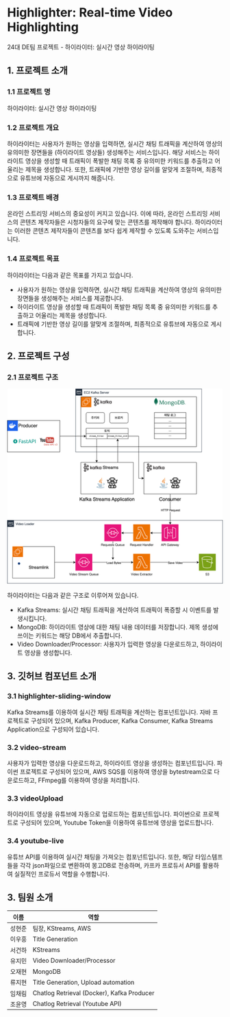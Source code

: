 # Highlighter: Real-time Video Highlighting
24대 DE팀 프로젝트 - 하이라이터: 실시간 영상 하이라이팅

## 1. 프로젝트 소개
### 1.1 프로젝트 명
하이라이터: 실시간 영상 하이라이팅

### 1.2 프로젝트 개요
하이라이터는 사용자가 원하는 영상을 입력하면, 실시간 채팅 트래픽을 계산하여 영상의 유의미한 장면들을 (하이라이트 영상들) 생성해주는 서비스입니다. 해당 서비스는 하이라이트 영상을 생성할 때 트래픽이 폭발한 채팅 목록 중 유의미한 키워드를 추출하고 어울리는 제목을 생성합니다. 또한, 트래픽에 기반한 영상 길이를 알맞게 조절하며, 최종적으로 유튜브에 자동으로 게시까지 해줍니다.

### 1.3 프로젝트 배경
온라인 스트리밍 서비스의 중요성이 커지고 있습니다. 이에 따라, 온라인 스트리밍 서비스의 콘텐츠 제작자들은 시청자들의 요구에 맞는 콘텐츠를 제작해야 합니다. 하이라이터는 이러한 콘텐츠 제작자들이 콘텐츠를 보다 쉽게 제작할 수 있도록 도와주는 서비스입니다.

### 1.4 프로젝트 목표
하이라이터는 다음과 같은 목표를 가지고 있습니다.
- 사용자가 원하는 영상을 입력하면, 실시간 채팅 트래픽을 계산하여 영상의 유의미한 장면들을 생성해주는 서비스를 제공합니다.
- 하이라이트 영상을 생성할 때 트래픽이 폭발한 채팅 목록 중 유의미한 키워드를 추출하고 어울리는 제목을 생성합니다.
- 트래픽에 기반한 영상 길이를 알맞게 조절하며, 최종적으로 유튜브에 자동으로 게시합니다.


## 2. 프로젝트 구성
### 2.1 프로젝트 구조

![Project Architecture](/assets/real.svg)

하이라이터는 다음과 같은 구조로 이루어져 있습니다.
- Kafka Streams: 실시간 채팅 트래픽을 계산하여 트래픽이 폭증할 시 이벤트를 발생시킵니다.
- MongoDB: 하이라이트 영상에 대한 채팅 내용 데이터를 저장합니다. 제목 생성에 쓰이는 키워드는 해당 DB에서 추출합니다.
- Video Downloader/Processor: 사용자가 입력한 영상을 다운로드하고, 하이라이트 영상을 생성합니다.

## 3. 깃허브 컴포넌트 소개
### 3.1 highlighter-sliding-window
Kafka Streams를 이용하여 실시간 채팅 트래픽을 계산하는 컴포넌트입니다. 자바 프로젝트로 구성되어 있으며, Kafka Producer, Kafka Consumer, Kafka Streams Application으로 구성되어 있습니다.

### 3.2 video-stream
사용자가 입력한 영상을 다운로드하고, 하이라이트 영상을 생성하는 컴포넌트입니다. 파이썬 프로젝트로 구성되어 있으며, AWS SQS를 이용하여 영상을 bytestream으로 다운로드하고, FFmpeg를 이용하여 영상을 처리합니다.

### 3.3 videoUpload
하이라이트 영상을 유튜브에 자동으로 업로드하는 컴포넌트입니다. 파이썬으로 프로젝트로 구성되어 있으며, Youtube Token을 이용하여 유튜브에 영상을 업로드합니다.

### 3.4 youtube-live
유튜브 API를 이용하여 실시간 채팅을 가져오는 컴포넌트입니다. 또한, 해당 타임스템프들을 각각 json파일으로 변환하여 몽고DB로 전송하며, 카프카 프로듀서 API를 활용하여 실질적인 프로듀서 역할을 수행합니다.


## 3. 팀원 소개
이름 | 역할                  
--- | --------------------
성현준 | 팀장, KStreams, AWS
이우흥 | Title Generation
서건하 | KStreams
유지민 | Video Downloader/Processor
오재현 | MongoDB
류지현 | Title Generation, Upload automation
임채림 | Chatlog Retrieval (Docker), Kafka Producer
조윤영 | Chatlog Retrieval (Youtube API)